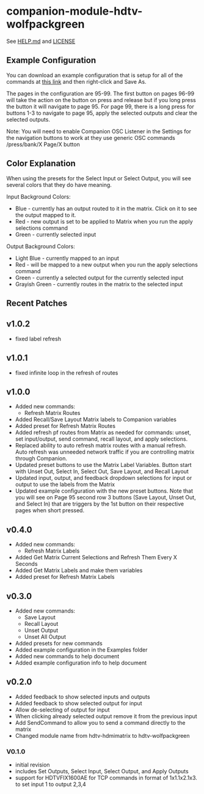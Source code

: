 # companion-module-hdtv-wolfpackgreen

See [HELP.md](./companion/HELP.md) and [LICENSE](./LICENSE)

## Example Configuration

You can download an example configuration that is setup for all of the commands at [this link](https://raw.githubusercontent.com/bitfocus/companion-module-hdtv-wolfpackgreen/main/examples/HDTV%20Companion%20Example%20Configuration.companionconfig) and then right-click and Save As.

The pages in the configuration are 95-99. The first button on pages 96-99 will take the action on the button on press and release but if you long press the button it will navigate to page 95. For page 99, there is a long press for buttons 1-3 to navigate to page 95, apply the selected outputs and clear the selected outputs.

Note: You will need to enable Companion OSC Listener in the Settings for the navigation buttons to work at they use generic OSC commands /press/bank/X Page/X button

## Color Explanation

When using the presets for the Select Input or Select Output, you will see several colors that they do have meaning.

Input Background Colors:

- Blue - currently has an output routed to it in the matrix. Click on it to see the output mapped to it.
- Red - new output is set to be applied to Matrix when you run the apply selections command
- Green - currently selected input

Output Background Colors:

- Light Blue - currently mapped to an input
- Red - will be mapped to a new output when you run the apply selections command
- Green - currently a selected output for the currently selected input
- Grayish Green - currently routes in the matrix to the selected input

## Recent Patches

## v1.0.2

- fixed label refresh

## v1.0.1

- fixed infinite loop in the refresh of routes

## v1.0.0

- Added new commands:
  - Refresh Matrix Routes
- Added Recall/Save Layout Matrix labels to Companion variables
- Added preset for Refresh Matrix Routes
- Added refresh pf routes from Matrix as needed for commands: unset, set input/output, send command, recall layout, and apply selections.
- Replaced ability to auto refresh matrix routes with a manual refresh. Auto refresh was unneeded network traffic if you are controlling matrix through Companion.
- Updated preset buttons to use the Matrix Label Variables. Button start with Unset Out, Select In, Select Out, Save Layout, and Recall Layout
- Updated input, output, and feedback dropdown selections for input or output to use the labels from the Matrix
- Updated example configuration with the new preset buttons. Note that you will see on Page 95 second row 3 buttons (Save Layout, Unset Out, and Select In) that are triggers by the 1st button on their respective pages when short pressed.

## v0.4.0

- Added new commands:
  - Refresh Matrix Labels
- Added Get Matrix Current Selections and Refresh Them Every X Seconds
- Added Get Matrix Labels and make them variables
- Added preset for Refresh Matrix Labels

## v0.3.0

- Added new commands:
  - Save Layout
  - Recall Layout
  - Unset Output
  - Unset All Output
- Added presets for new commands
- Added example configuration in the Examples folder
- Added new commands to help document
- Added example configuration info to help document

## v0.2.0

- Added feedback to show selected inputs and outputs
- Added feedback to show selected output for input
- Allow de-selecting of output for input
- When clicking already selected output remove it from the previous input
- Add SendCommand to allow you to send a command directly to the matrix
- Changed module name from hdtv-hdmimatrix to hdtv-wolfpackgreen

### V0.1.0

- initial revision
- includes Set Outputs, Select Input, Select Output, and Apply Outputs
- support for HDTVFIX1600AE for TCP commands in format of 1x1.1x2.1x3. to set input 1 to output 2,3,4
